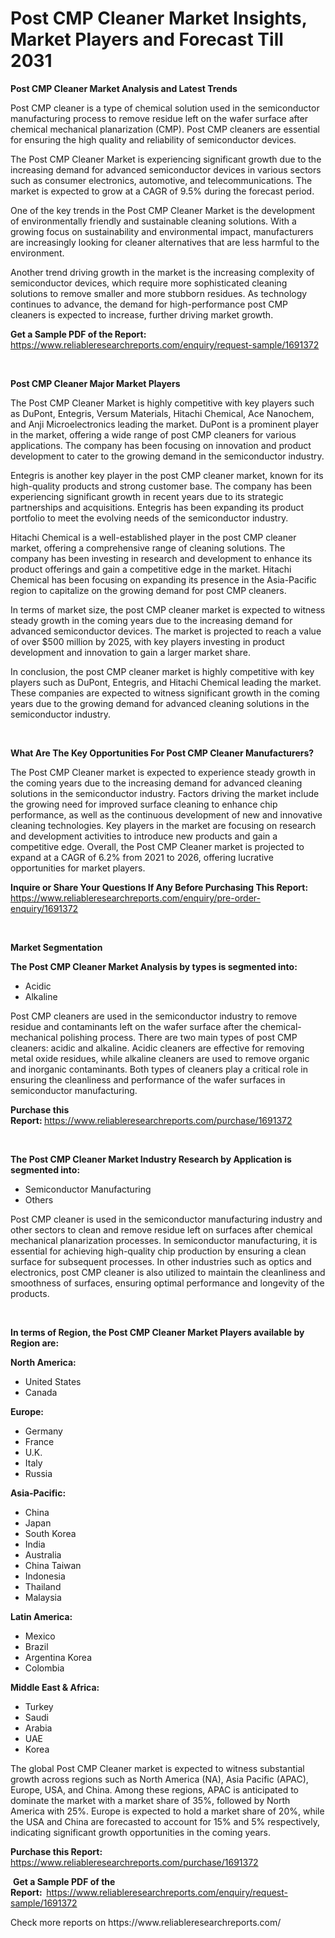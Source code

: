 <p><h1>Post CMP Cleaner Market Insights, Market Players and Forecast Till 2031</h1></p><p><strong>Post CMP Cleaner Market Analysis and Latest Trends</strong></p>
<p><p>Post CMP cleaner is a type of chemical solution used in the semiconductor manufacturing process to remove residue left on the wafer surface after chemical mechanical planarization (CMP). Post CMP cleaners are essential for ensuring the high quality and reliability of semiconductor devices.</p><p>The Post CMP Cleaner Market is experiencing significant growth due to the increasing demand for advanced semiconductor devices in various sectors such as consumer electronics, automotive, and telecommunications. The market is expected to grow at a CAGR of 9.5% during the forecast period.</p><p>One of the key trends in the Post CMP Cleaner Market is the development of environmentally friendly and sustainable cleaning solutions. With a growing focus on sustainability and environmental impact, manufacturers are increasingly looking for cleaner alternatives that are less harmful to the environment.</p><p>Another trend driving growth in the market is the increasing complexity of semiconductor devices, which require more sophisticated cleaning solutions to remove smaller and more stubborn residues. As technology continues to advance, the demand for high-performance post CMP cleaners is expected to increase, further driving market growth.</p></p>
<p><strong>Get a Sample PDF of the Report:&nbsp;</strong> <a href="https://www.reliableresearchreports.com/enquiry/request-sample/1691372">https://www.reliableresearchreports.com/enquiry/request-sample/1691372</a></p>
<p>&nbsp;</p>
<p><strong>Post CMP Cleaner Major Market Players</strong></p>
<p><p>The Post CMP Cleaner Market is highly competitive with key players such as DuPont, Entegris, Versum Materials, Hitachi Chemical, Ace Nanochem, and Anji Microelectronics leading the market. DuPont is a prominent player in the market, offering a wide range of post CMP cleaners for various applications. The company has been focusing on innovation and product development to cater to the growing demand in the semiconductor industry.</p><p>Entegris is another key player in the post CMP cleaner market, known for its high-quality products and strong customer base. The company has been experiencing significant growth in recent years due to its strategic partnerships and acquisitions. Entegris has been expanding its product portfolio to meet the evolving needs of the semiconductor industry.</p><p>Hitachi Chemical is a well-established player in the post CMP cleaner market, offering a comprehensive range of cleaning solutions. The company has been investing in research and development to enhance its product offerings and gain a competitive edge in the market. Hitachi Chemical has been focusing on expanding its presence in the Asia-Pacific region to capitalize on the growing demand for post CMP cleaners.</p><p>In terms of market size, the post CMP cleaner market is expected to witness steady growth in the coming years due to the increasing demand for advanced semiconductor devices. The market is projected to reach a value of over $500 million by 2025, with key players investing in product development and innovation to gain a larger market share.</p><p>In conclusion, the post CMP cleaner market is highly competitive with key players such as DuPont, Entegris, and Hitachi Chemical leading the market. These companies are expected to witness significant growth in the coming years due to the growing demand for advanced cleaning solutions in the semiconductor industry.</p></p>
<p>&nbsp;</p>
<p><strong>What Are The Key Opportunities For Post CMP Cleaner Manufacturers?</strong></p>
<p><p>The Post CMP Cleaner market is expected to experience steady growth in the coming years due to the increasing demand for advanced cleaning solutions in the semiconductor industry. Factors driving the market include the growing need for improved surface cleaning to enhance chip performance, as well as the continuous development of new and innovative cleaning technologies. Key players in the market are focusing on research and development activities to introduce new products and gain a competitive edge. Overall, the Post CMP Cleaner market is projected to expand at a CAGR of 6.2% from 2021 to 2026, offering lucrative opportunities for market players.</p></p>
<p><strong>Inquire or Share Your Questions If Any Before Purchasing This Report:</strong> <a href="https://www.reliableresearchreports.com/enquiry/pre-order-enquiry/1691372">https://www.reliableresearchreports.com/enquiry/pre-order-enquiry/1691372</a></p>
<p>&nbsp;</p>
<p><strong>Market Segmentation</strong></p>
<p><strong>The Post CMP Cleaner Market Analysis by types is segmented into:</strong></p>
<p><ul><li>Acidic</li><li>Alkaline</li></ul></p>
<p><p>Post CMP cleaners are used in the semiconductor industry to remove residue and contaminants left on the wafer surface after the chemical-mechanical polishing process. There are two main types of post CMP cleaners: acidic and alkaline. Acidic cleaners are effective for removing metal oxide residues, while alkaline cleaners are used to remove organic and inorganic contaminants. Both types of cleaners play a critical role in ensuring the cleanliness and performance of the wafer surfaces in semiconductor manufacturing.</p></p>
<p><strong>Purchase this Report:&nbsp;</strong><a href="https://www.reliableresearchreports.com/purchase/1691372">https://www.reliableresearchreports.com/purchase/1691372</a></p>
<p>&nbsp;</p>
<p><strong>The Post CMP Cleaner Market Industry Research by Application is segmented into:</strong></p>
<p><ul><li>Semiconductor Manufacturing</li><li>Others</li></ul></p>
<p><p>Post CMP cleaner is used in the semiconductor manufacturing industry and other sectors to clean and remove residue left on surfaces after chemical mechanical planarization processes. In semiconductor manufacturing, it is essential for achieving high-quality chip production by ensuring a clean surface for subsequent processes. In other industries such as optics and electronics, post CMP cleaner is also utilized to maintain the cleanliness and smoothness of surfaces, ensuring optimal performance and longevity of the products.</p></p>
<p>&nbsp;</p>
<p><strong>In terms of Region, the Post CMP Cleaner Market Players available by Region are:</strong></p>
<p>
    <p> <strong> North America: </strong>
        <ul>
            <li>United States</li>
            <li>Canada</li>
        </ul>
        </p> 
    <p> <strong> Europe: </strong>
        <ul>
            <li>Germany</li>
            <li>France</li>
            <li>U.K.</li>
            <li>Italy</li>
            <li>Russia</li>
        </ul>
        </p> 
    <p> <strong> Asia-Pacific: </strong>
        <ul>
            <li>China</li>
            <li>Japan</li>
            <li>South Korea</li>
            <li>India</li>
            <li>Australia</li>
            <li>China Taiwan</li>
            <li>Indonesia</li>
            <li>Thailand</li>
            <li>Malaysia</li>
        </ul>
        </p> 
    <p> <strong> Latin America: </strong>
        <ul>
            <li>Mexico</li>
            <li>Brazil</li>
            <li>Argentina Korea</li>
            <li>Colombia</li>
        </ul>
        </p> 
    <p> <strong> Middle East & Africa: </strong>
        <ul>
            <li>Turkey</li>
            <li>Saudi</li>
            <li>Arabia</li>
            <li>UAE</li>
            <li>Korea</li>
        </ul>
    </p>
    </p>
<p><p>The global Post CMP Cleaner market is expected to witness substantial growth across regions such as North America (NA), Asia Pacific (APAC), Europe, USA, and China. Among these regions, APAC is anticipated to dominate the market with a market share of 35%, followed by North America with 25%. Europe is expected to hold a market share of 20%, while the USA and China are forecasted to account for 15% and 5% respectively, indicating significant growth opportunities in the coming years.</p></p>
<p><strong>Purchase this Report: </strong><a href="https://www.reliableresearchreports.com/purchase/1691372">https://www.reliableresearchreports.com/purchase/1691372</a></p>
<p>&nbsp;<strong>Get a Sample PDF of the Report:&nbsp;&nbsp;</strong><a href="https://www.reliableresearchreports.com/enquiry/request-sample/1691372">https://www.reliableresearchreports.com/enquiry/request-sample/1691372</a></p>
<p><strong></strong></p>
<p>Check more reports on https://www.reliableresearchreports.com/</p>